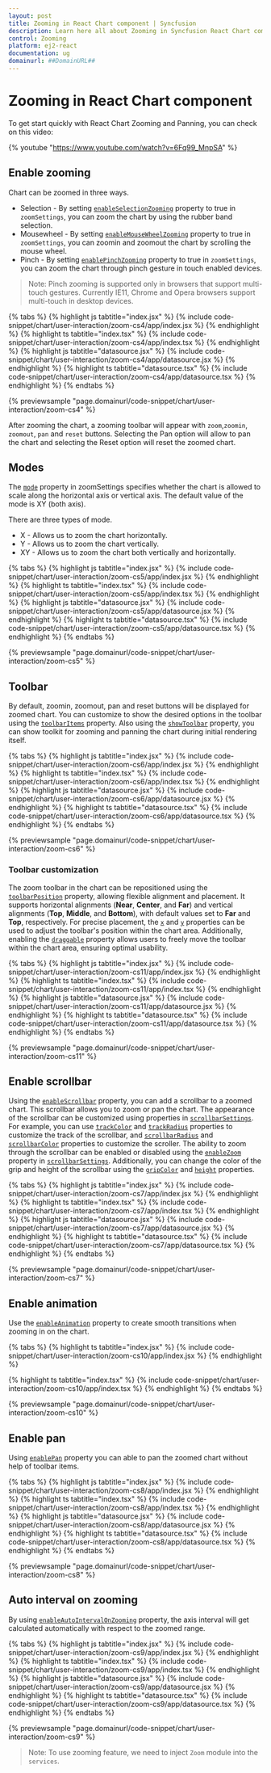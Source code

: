 ```yaml
---
layout: post
title: Zooming in React Chart component | Syncfusion
description: Learn here all about Zooming in Syncfusion React Chart component of Syncfusion Essential JS 2 and more.
control: Zooming 
platform: ej2-react
documentation: ug
domainurl: ##DomainURL##
---
```


# Zooming in React Chart component

To get start quickly with React Chart Zooming and Panning, you can check on this video:

{% youtube "https://www.youtube.com/watch?v=6Fq99_MnpSA" %}

## Enable zooming

Chart can be zoomed in three ways.

* Selection - By setting [`enableSelectionZooming`](https://ej2.syncfusion.com/react/documentation/api/chart/zoomSettingsModel/#enableselectionzooming)
property to true in `zoomSettings`, you can zoom the chart by using the rubber band selection.
* Mousewheel - By setting [`enableMouseWheelZooming`](https://ej2.syncfusion.com/react/documentation/api/chart/zoomSettingsModel/#enablemousewheelzooming) property to true in `zoomSettings`, you can zoomin and zoomout the chart by scrolling the mouse wheel.
* Pinch - By setting  [`enablePinchZooming`](https://ej2.syncfusion.com/react/documentation/api/chart/zoomSettingsModel/#enablepinchzooming) property to true in `zoomSettings`, you can zoom the chart through pinch gesture in touch enabled devices.

>Note: Pinch zooming is supported only in browsers that support multi-touch gestures. Currently IE11,
Chrome and Opera browsers support multi-touch in desktop devices.

{% tabs %}
{% highlight js tabtitle="index.jsx" %}
{% include code-snippet/chart/user-interaction/zoom-cs4/app/index.jsx %}
{% endhighlight %}
{% highlight ts tabtitle="index.tsx" %}
{% include code-snippet/chart/user-interaction/zoom-cs4/app/index.tsx %}
{% endhighlight %}
{% highlight js tabtitle="datasource.jsx" %}
{% include code-snippet/chart/user-interaction/zoom-cs4/app/datasource.jsx %}
{% endhighlight %}
{% highlight ts tabtitle="datasource.tsx" %}
{% include code-snippet/chart/user-interaction/zoom-cs4/app/datasource.tsx %}
{% endhighlight %}
{% endtabs %}

{% previewsample "page.domainurl/code-snippet/chart/user-interaction/zoom-cs4" %}

After zooming the chart, a zooming toolbar will appear with `zoom`,`zoomin`, `zoomout`, `pan` and `reset` buttons. Selecting the Pan option will allow to pan the chart and selecting the Reset option will reset the zoomed chart.

## Modes

The [`mode`](https://ej2.syncfusion.com/react/documentation/api/chart/zoomSettingsModel/#mode) property in zoomSettings specifies whether the chart is allowed to scale along the horizontal axis or vertical axis. The default value of the mode is XY (both axis).

There are three types of mode.

* X - Allows us to zoom the chart horizontally.
* Y - Allows us to zoom the chart vertically.
* XY - Allows us to zoom the chart both vertically and horizontally.

{% tabs %}
{% highlight js tabtitle="index.jsx" %}
{% include code-snippet/chart/user-interaction/zoom-cs5/app/index.jsx %}
{% endhighlight %}
{% highlight ts tabtitle="index.tsx" %}
{% include code-snippet/chart/user-interaction/zoom-cs5/app/index.tsx %}
{% endhighlight %}
{% highlight js tabtitle="datasource.jsx" %}
{% include code-snippet/chart/user-interaction/zoom-cs5/app/datasource.jsx %}
{% endhighlight %}
{% highlight ts tabtitle="datasource.tsx" %}
{% include code-snippet/chart/user-interaction/zoom-cs5/app/datasource.tsx %}
{% endhighlight %}
{% endtabs %}

{% previewsample "page.domainurl/code-snippet/chart/user-interaction/zoom-cs5" %}

## Toolbar

By default, zoomin, zoomout, pan and reset buttons will be displayed for zoomed chart. You can customize to show the desired options in the toolbar using the [`toolbarItems`](https://ej2.syncfusion.com/react/documentation/api/chart/zoomSettingsModel/#toolbaritems) property. Also using the [`showToolbar`](https://ej2.syncfusion.com/react/documentation/api/chart/zoomSettingsModel/#showtoolbar) property, you can show toolkit for zooming and panning the chart during initial rendering itself.

{% tabs %}
{% highlight js tabtitle="index.jsx" %}
{% include code-snippet/chart/user-interaction/zoom-cs6/app/index.jsx %}
{% endhighlight %}
{% highlight ts tabtitle="index.tsx" %}
{% include code-snippet/chart/user-interaction/zoom-cs6/app/index.tsx %}
{% endhighlight %}
{% highlight js tabtitle="datasource.jsx" %}
{% include code-snippet/chart/user-interaction/zoom-cs6/app/datasource.jsx %}
{% endhighlight %}
{% highlight ts tabtitle="datasource.tsx" %}
{% include code-snippet/chart/user-interaction/zoom-cs6/app/datasource.tsx %}
{% endhighlight %}
{% endtabs %}

{% previewsample "page.domainurl/code-snippet/chart/user-interaction/zoom-cs6" %}

### Toolbar customization

The zoom toolbar in the chart can be repositioned using the [`toolbarPosition`](https://ej2.syncfusion.com/react/documentation/api/chart/zoomSettingsModel/#toolbarposition) property, allowing flexible alignment and placement. It supports horizontal alignments (**Near**, **Center**, and **Far**) and vertical alignments (**Top**, **Middle**, and **Bottom**), with default values set to **Far** and **Top**, respectively. For precise placement, the [`x`](https://ej2.syncfusion.com/react/documentation/api/chart/toolbarPositionModel/#x) and [`y`](https://ej2.syncfusion.com/react/documentation/api/chart/toolbarPositionModel/#y) properties can be used to adjust the toolbar's position within the chart area. Additionally, enabling the [`draggable`](https://ej2.syncfusion.com/react/documentation/api/chart/toolbarPositionModel/#draggable) property allows users to freely move the toolbar within the chart area, ensuring optimal usability.

{% tabs %}
{% highlight js tabtitle="index.jsx" %}
{% include code-snippet/chart/user-interaction/zoom-cs11/app/index.jsx %}
{% endhighlight %}
{% highlight ts tabtitle="index.tsx" %}
{% include code-snippet/chart/user-interaction/zoom-cs11/app/index.tsx %}
{% endhighlight %}
{% highlight js tabtitle="datasource.jsx" %}
{% include code-snippet/chart/user-interaction/zoom-cs11/app/datasource.jsx %}
{% endhighlight %}
{% highlight ts tabtitle="datasource.tsx" %}
{% include code-snippet/chart/user-interaction/zoom-cs11/app/datasource.tsx %}
{% endhighlight %}
{% endtabs %}

{% previewsample "page.domainurl/code-snippet/chart/user-interaction/zoom-cs11" %}

## Enable scrollbar

Using the [`enableScrollbar`](https://ej2.syncfusion.com/react/documentation/api/chart/zoomSettingsModel/#enablescrollbar) property, you can add a scrollbar to a zoomed chart. This scrollbar allows you to zoom or pan the chart. The appearance of the scrollbar can be customized using properties in [`scrollbarSettings`](https://ej2.syncfusion.com/react/documentation/api/chart/scrollbarSettingsModel/). For example, you can use [`trackColor`](https://ej2.syncfusion.com/react/documentation/api/chart/scrollbarSettingsModel/#trackcolor) and [`trackRadius`](https://ej2.syncfusion.com/react/documentation/api/chart/scrollbarSettingsModel/#trackradius) properties to customize the track of the scrollbar, and [`scrollbarRadius`](https://ej2.syncfusion.com/react/documentation/api/chart/scrollbarSettingsModel/#scrollbarradius) and [`scrollbarColor`](https://ej2.syncfusion.com/react/documentation/api/chart/scrollbarSettingsModel/#scrollbarcolor) properties to customize the scroller. The ability to zoom through the scrollbar can be enabled or disabled using the [`enableZoom`](https://ej2.syncfusion.com/react/documentation/api/chart/scrollbarSettingsModel/#enablezoom) property in [`scrollbarSettings`](https://ej2.syncfusion.com/react/documentation/api/chart/scrollbarSettingsModel/). Additionally, you can change the color of the grip and height of the scrollbar using the [`gripColor`](https://ej2.syncfusion.com/react/documentation/api/chart/scrollbarSettingsModel/#gripcolor) and [`height`](https://ej2.syncfusion.com/react/documentation/api/chart/scrollbarSettingsModel/#height) properties.

{% tabs %}
{% highlight js tabtitle="index.jsx" %}
{% include code-snippet/chart/user-interaction/zoom-cs7/app/index.jsx %}
{% endhighlight %}
{% highlight ts tabtitle="index.tsx" %}
{% include code-snippet/chart/user-interaction/zoom-cs7/app/index.tsx %}
{% endhighlight %}
{% highlight js tabtitle="datasource.jsx" %}
{% include code-snippet/chart/user-interaction/zoom-cs7/app/datasource.jsx %}
{% endhighlight %}
{% highlight ts tabtitle="datasource.tsx" %}
{% include code-snippet/chart/user-interaction/zoom-cs7/app/datasource.tsx %}
{% endhighlight %}
{% endtabs %}

{% previewsample "page.domainurl/code-snippet/chart/user-interaction/zoom-cs7" %}

## Enable animation

Use the [`enableAnimation`](https://ej2.syncfusion.com/react/documentation/api/chart/zoomSettingsModel/#enableanimation) property to create smooth transitions when zooming in on the chart.

{% tabs %}
{% highlight ts tabtitle="index.jsx" %}
{% include code-snippet/chart/user-interaction/zoom-cs10/app/index.jsx %}
{% endhighlight %}

{% highlight ts tabtitle="index.tsx" %}
{% include code-snippet/chart/user-interaction/zoom-cs10/app/index.tsx %}
{% endhighlight %}
{% endtabs %}

{% previewsample "page.domainurl/code-snippet/chart/user-interaction/zoom-cs10" %}

## Enable pan

Using [`enablePan`](https://ej2.syncfusion.com/react/documentation/api/chart/zoomSettingsModel/#enablepan) property you can able to pan the zoomed chart without help of toolbar items.

{% tabs %}
{% highlight js tabtitle="index.jsx" %}
{% include code-snippet/chart/user-interaction/zoom-cs8/app/index.jsx %}
{% endhighlight %}
{% highlight ts tabtitle="index.tsx" %}
{% include code-snippet/chart/user-interaction/zoom-cs8/app/index.tsx %}
{% endhighlight %}
{% highlight js tabtitle="datasource.jsx" %}
{% include code-snippet/chart/user-interaction/zoom-cs8/app/datasource.jsx %}
{% endhighlight %}
{% highlight ts tabtitle="datasource.tsx" %}
{% include code-snippet/chart/user-interaction/zoom-cs8/app/datasource.tsx %}
{% endhighlight %}
{% endtabs %}

{% previewsample "page.domainurl/code-snippet/chart/user-interaction/zoom-cs8" %}

## Auto interval on zooming

By using [`enableAutoIntervalOnZooming`](https://ej2.syncfusion.com/react/documentation/api/chart/axis/#enableautointervalonzooming) property, the axis interval will get calculated automatically with respect to the zoomed range.

{% tabs %}
{% highlight js tabtitle="index.jsx" %}
{% include code-snippet/chart/user-interaction/zoom-cs9/app/index.jsx %}
{% endhighlight %}
{% highlight ts tabtitle="index.tsx" %}
{% include code-snippet/chart/user-interaction/zoom-cs9/app/index.tsx %}
{% endhighlight %}
{% highlight js tabtitle="datasource.jsx" %}
{% include code-snippet/chart/user-interaction/zoom-cs9/app/datasource.jsx %}
{% endhighlight %}
{% highlight ts tabtitle="datasource.tsx" %}
{% include code-snippet/chart/user-interaction/zoom-cs9/app/datasource.tsx %}
{% endhighlight %}
{% endtabs %}

{% previewsample "page.domainurl/code-snippet/chart/user-interaction/zoom-cs9" %}

>Note: To use zooming feature, we need to inject `Zoom` module into the `services`.